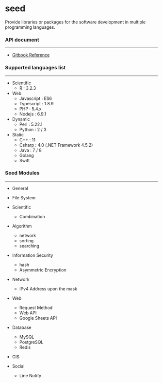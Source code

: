 # seed
Provide libraries or packages for the software development in multiple programming languages.



### API document
---

* [Gitbook Reference](https://www.gitbook.com/book/jiankaiwang/seed)

### Supported languages list
---

* Scientific
	* R : 3.2.3
* Web
	* Javascript : ES6
	* Typescript : 1.8.9
	* PHP : 5.4.x
	* Nodejs : 6.9.1
* Dynamic
	* Perl : 5.22.1
	* Python : 2 / 3
* Static
	* C++ : 11
	* Csharp : 4.0 \(.NET Framework 4.5.2\)
	* Java : 7 / 8
	* Golang
	* Swift

### Seed Modules
---

* General
* File System
* Scientific
	* Combination
* Algorithm
	* network
	* sorting
	* searching
* Information Security
	* hash
	* Asymmetric Encryption
* Network
	* IPv4 Address upon the mask
* Web
	* Request Method
	* Web API
	* Google Sheets API
* Database
	* MySQL
	* PostgreSQL
	* Redis
* GIS

* Social
  * Line Notify